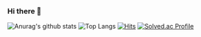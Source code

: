 ### Hi there 👋
![Anurag's github stats](https://github-readme-stats.vercel.app/api?username=Youkwangchae&show_icons=true)
![Top Langs](https://github-readme-stats.vercel.app/api/top-langs/?username=Youkwangchae&hide=C,ShaderLab,ASP.NET,Mathematica,HLSL,GLSL)
[![Hits](https://hits.seeyoufarm.com/api/count/incr/badge.svg?url=https%3A%2F%2Fgithub.com%2FYoukwangchae&count_bg=%2379C83D&title_bg=%23555555&icon=&icon_color=%23E7E7E7&title=hits&edge_flat=false)](https://hits.seeyoufarm.com)
[![Solved.ac Profile](http://mazassumnida.wtf/api/v2/generate_badge?boj=gc9612)](https://solved.ac/gc9612/)

